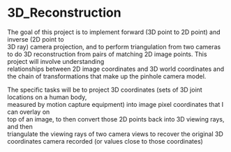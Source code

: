 # 3D_Reconstruction
The	goal	of	this	project	is	to implement	forward	(3D	point	to	2D	point)	and	inverse	(2D	point	to	
3D	 ray)	 camera	 projection,	 and	 to	 perform	 triangulation	 from	 two	 cameras	 to	 do	 3D	
reconstruction	from	pairs	of	matching	2D	image	points.		This	project	will	involve	understanding	
relationships	 between	 2D	 image	 coordinates	 and	 3D	 world	 coordinates	 and	 the	 chain	 of	
transformations	 that	 make	 up	 the	 pinhole	 camera	 model.

The specific	 tasks	 will	 be	 to	 project	 3D	 coordinates	 (sets	 of 3D	 joint	 locations	 on	 a	 human	 body,	
measured	by	motion	capture	equipment)	into	image	pixel	coordinates	that	I	can	overlay	on	
top	 of	 an	 image,	 to	 then	 convert	 those	 2D	 points	 back	 into	 3D	 viewing	 rays,	 and	 then	
triangulate	 the	 viewing	 rays	 of	 two camera	 views	 to	 recover	 the	 original	3D	 coordinates camera recorded	(or	values	close	to	those	coordinates)

